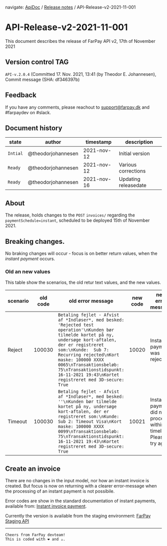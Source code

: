 navigate: [ApiDoc](../README.md) / [Release notes](Readme.md) / API-Release-v2-2021-11-001

# API-Release-v2-2021-11-001
This document describes the release of FarPay API v2, 17th of November 2021

## Version control TAG
`API-v.2.0.4` (Committed 17. Nov. 2021, 13:41 (by Theodor E. Johannesen), Commit message (SHA: df346397b)

## Feedback
If you have any comments, please reachout to support@farpay.dk and #farpaydev on #slack.

## Document history

| state    | author             | timestamp   | description          |
|----------|--------------------|-------------|----------------------|
| `Intial` | @theodorjohannesen | 2021-nov-12 | Initial version      |
| `Ready`  | @theodorjohannesen | 2021-nov-12 | Various corrections  |
| `Ready`  | @theodorjohannesen | 2021-nov-16 | Updating releasedate |

## About
The release, holds changes to the `POST` `invoices/` regarding the `paymentSchedule=instant`, scheduled to be deployed 15th of November 2021.

## Breaking changes.
No braking changes will occur - focus is on better return values, when the _instant payment_ occurs.

### Old an new values
This table show the scenarios, the old retur text values, and the new values.

| scenario | old code | old error message                                                                                                                                                                                                                                                                                                                           | new code | new error message                                                  |
|----------|----------|---------------------------------------------------------------------------------------------------------------------------------------------------------------------------------------------------------------------------------------------------------------------------------------------------------------------------------------------|----------|--------------------------------------------------------------------|
| Reject   | 100030   | `Betaling fejlet - Afvist af *Indløser*, med besked: 'Rejected test operation'\nKunden bør tilmelde kortet på ny, undersøge kort-aftalen, der er registreret som:\nKunde:  Sub 7: Recurring rejected\nKort maske: 100000 XXXX 0065\nTransaktionsbeløb: 75\nTransaktionstidspunkt: 16-11-2021 19:43\nKortet registreret med 3D-secure: True` | 10020    | Instant payment was rejected                                       |
| Timeout  | 100030   | `Betaling fejlet - Afvist af *Indløser*, med besked: ''\nKunden bør tilmelde kortet på ny, undersøge kort-aftalen, der er registreret som:\nKunde: Sub 2: Timeout Visa\nKort maske: 100000 XXXX 0099\nTransaktionsbeløb: 75\nTransaktionstidspunkt: 16-11-2021 19:43\nKortet registreret med 3D-secure: True`                               | 10021    | Instant payment did not process within timelimit. Please try again |

## Create an invoice
There are no changes in the input model, nor how an instant invoice is created. But focus is now on returning with a clearer error-message when the processing of an instant payment is not possibile.

Error codes are show in the standard documentation of instant payments, available from: [Instant invoice payment](InvoiceInstantPayment.md).

Currently the version is available from the staging environment: [FarPay Staging API](https://farpay-api-staging.azurewebsites.net/swagger/ui/index)

---

```
Cheers from FarPay devteam!
This is coded with ❤️ and ☕.
```
